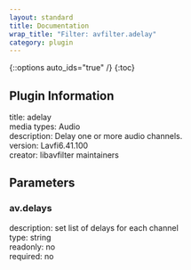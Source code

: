 ```yaml
---
layout: standard
title: Documentation
wrap_title: "Filter: avfilter.adelay"
category: plugin
---
```

{::options auto_ids="true" /}
{:toc}

## Plugin Information

title: adelay  
media types:
Audio  
description: Delay one or more audio channels.  
version: Lavfi6.41.100  
creator: libavfilter maintainers  

## Parameters

### av.delays

  
description:
set list of delays for each channel  
type: string  
readonly: no  
required: no  

